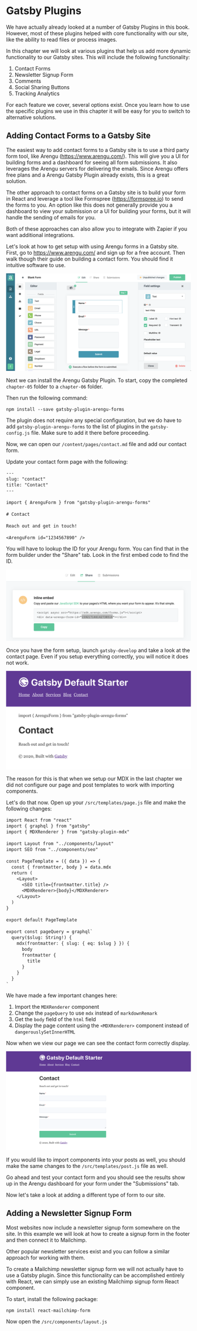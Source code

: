 # Gatsby Plugins

We have actually already looked at a number of Gatsby Plugins in this book.  However, most of these plugins helped with core functionality with our site, like the ability to read files or process images.

In this chapter we will look at various plugins that help us add more dynamic functionality to our Gatsby sites.  This will include the following functionality:

1. Contact Forms
2. Newsletter Signup Form
3. Comments
4. Social Sharing Buttons
5. Tracking Analytics

For each feature we cover, several options exist.  Once you learn how to use the specific plugins we use in this chapter it will be easy for you to switch to alternative solutions.

## Adding Contact Forms to a Gatsby Site

The easiest way to add contact forms to a Gatsby site is to use a third party form tool, like Arengu (https://www.arengu.com/).  This will give you a UI for building forms and a dashboard for seeing all form submissions.  It also leverages the Arengu servers for delivering the emails.  Since Arengu offers free plans and a Arengu Gatsby Plugin already exists, this is a great solution.

The other approach to contact forms on a Gatsby site is to build your form in React and leverage a tool like Formspree (https://formspree.io) to send the forms to you.  An option like this does not generally provide you a dashboard to view your submission or a UI for building your forms, but it will handle the sending of emails for you.

Both of these approaches can also allow you to integrate with Zapier if you want additional integrations.

Let's look at how to get setup with using Arengu forms in a Gatsby site.  First, go to https://www.arengu.com/ and sign up for a free account.  Then walk though their guide on building a contact form.  You should find it intuitive software to use.

![Building a form with the Arengu dashboard](images/06-arengu-form.png)

Next we can install the Arengu Gatsby Plugin.  To start, copy the completed `chapter-05` folder to a `chapter-06` folder.

Then run the following command:

```
npm install --save gatsby-plugin-arengu-forms
```

The plugin does not require any special configuration, but we do have to add `gatsby-plugin-arengu-forms` to the list of plugins in the `gatsby-config.js` file. Make sure to add it there before proceeding.

Now, we can open our `/content/pages/contact.md` file and add our contact form.

Update your contact form page with the following:

```
---
slug: "contact"
title: "Contact"
---

import { ArenguForm } from "gatsby-plugin-arengu-forms"

# Contact

Reach out and get in touch!

<ArenguForm id="1234567890" />
```

You will have to lookup the ID for your Arengu form.  You can find that in the form builder under the "Share" tab.  Look in the first embed code to find the ID.

![Looking up the Arengu form ID](images/06-arengu-form-id.png)

Once you have the form setup, launch `gatsby-develop` and take a look at the contact page.  Even if you setup everything correctly, you will notice it does not work.

![Importing the component is not working](images/06-arengu-form-not-working.png)

The reason for this is that when we setup our MDX in the last chapter we did not configure our page and post templates to work with importing components.

Let's do that now.  Open up your `/src/templates/page.js` file and make the following changes:

```
import React from "react"
import { graphql } from "gatsby"
import { MDXRenderer } from "gatsby-plugin-mdx"

import Layout from "../components/layout"
import SEO from "../components/seo"

const PageTemplate = ({ data }) => {
  const { frontmatter, body } = data.mdx
  return (
    <Layout>
      <SEO title={frontmatter.title} />
      <MDXRenderer>{body}</MDXRenderer>
    </Layout>
  )
}

export default PageTemplate

export const pageQuery = graphql`
  query($slug: String!) {
    mdx(frontmatter: { slug: { eq: $slug } }) {
      body
      frontmatter {
        title
      }
    }
  }
`
```

We have made a few important changes here:

1. Import the `MDXRenderer` component
2. Change the `pageQuery` to use `mdx` instead of `markdownRemark`
3. Get the `body` field of the `html` field
4. Display the page content using the `<MDXRenderer>` component instead of `dangerouslySetInnerHTML`

Now when we view our page we can see the contact form correctly display.

![Working contact form](images/06-working-contact-form.png)

If you would like to import components into your posts as well, you should make the same changes to the `/src/templates/post.js` file as well.

Go ahead and test your contact form and you should see the results show up in the Arengu dashboard for your form under the "Submissions" tab.

Now let's take a look at adding a different type of form to our site.

## Adding a Newsletter Signup Form

Most websites now include a newsletter signup form somewhere on the site.  In this example we will look at how to create a signup form in the footer and then connect it to Mailchimp.  

Other popular newsletter services exist and you can follow a similar approach for working with them.

To create a Mailchimp newsletter signup form we will not actually have to use a Gatsby plugin.  Since this functionality can be accomplished entirely with React, we can simply use an existing Mailchimp signup form React component.

To start, install the following package:

```
npm install react-mailchimp-form
```

Now open the `/src/components/layout.js` 

